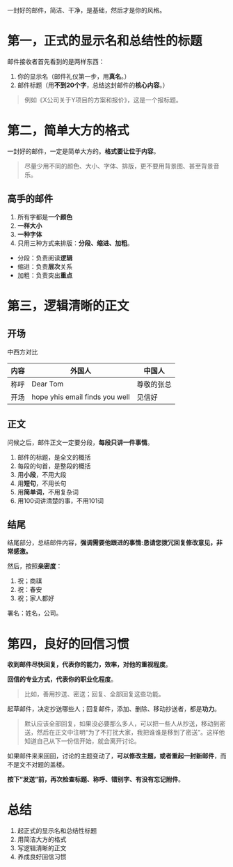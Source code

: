 一封好的邮件，简洁、干净，是基础，然后才是你的风格。

# 第一，正式的显示名和总结性的标题
邮件接收者首先看到的是两样东西：
1. 你的显示名（邮件礼仪第一步，用**真名**。）
2. 邮件标题（用**不到20个字**，总结这封邮件的**核心内容**。）

> 例如《X公司关于Y项目的方案和报价》，这是一个报标题。

# 第二，简单大方的格式
一封好的邮件，一定是简单大方的。**格式要让位于内容**。

> 尽量少用不同的颜色、大小、字体、排版，更不要用背景图、甚至背景音乐。

## 高手的邮件
1. 所有字都是**一个颜色**
2. **一样大小**
3. **一种字体**
4. 只用三种方式来排版：**分段、缩进、加粗**。



- 分段：负责阅读**逻辑**
- 缩进：负责**层次**关系
- 加粗：负责突出**重点**

# 第三，逻辑清晰的正文

## 开场

中西方对比

|内容|外国人|中国人|
|---|---|---|
| 称呼 | Dear Tom  | 尊敬的张总  |
| 开场 | hope yhis email finds you well   | 见信好 |

## 正文

问候之后，邮件正文一定要分段，**每段只讲一件事情**。

1. 邮件的标题，是全文的概括
2. 每段的句首，是整段的概括
3. 用**小段**，不用大段
4. 用**短句**，不用长句
5. 用**简单词**，不用复杂词
6. 用100词讲清楚的事，不用101词

## 结尾
结尾部分，总结邮件内容，**强调需要他跟进的事情:恳请您拨冗回复修改意见，非常感激。**

然后，按照**亲密度**：
1. 祝；商祺
2. 祝：春安
3. 祝；家人都好

署名：姓名，公司。

# 第四，良好的回信习惯

**收到邮件尽快回复，代表你的能力，效率，对他的重视程度**。

**回信的专业方式，代表你的职业化程度**。

> 比如，善用抄送、密送；回复、全部回复这些功能。

起草邮件，决定抄送哪些人；回复邮件，添加、删除、移动抄送者，都是**功力**。

> 默认应该全部回复，如果没必要那么多人，可以把一些人从抄送，移动到密送，然后在正文中注明“为了不打扰大家，我把谁谁是移到了密送”。这样他知道自己从下一份信开始，就会离开讨论。

如果邮件来来回回，讨论的主题变动了，**可以修改主题，或者重起一封新邮件**，而不是文不对题的盖楼。


**按下“发送”前，再次检查标题、称呼、错别字、有没有忘记附件**。

# 总结
1. 起正式的显示名和总结性标题
2. 用简洁大方的格式
3. 写逻辑清晰的正文
4. 养成良好回信习惯
